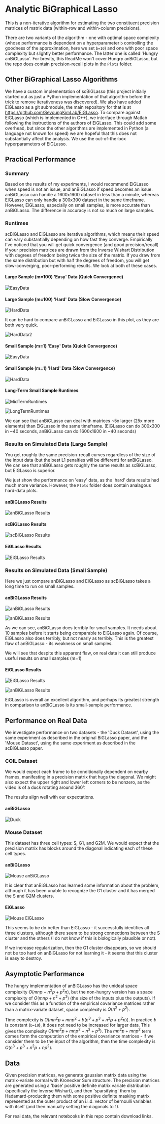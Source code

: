 # Analytic BiGraphical Lasso

This is a non-iterative algorithm for estimating the two constituent
precision matrices of matrix data (within-row and within-column precisions).

There are two variants of the algorithm - one with optimal space complexity
(whose performance is dependent on a hyperparameter `b` controlling the goodness
of the approximation, here we set `b=10`) and one with poor space complexity
but slightly better performance.  The latter one is called 'Hungry anBiGLasso'.
For brevity, this ReadMe won't cover Hungry anBiGLasso, but the repo does contain
precision-recall plots in the `Plots` folder.

## Other BiGraphical Lasso Algorithms

We have a custom implementation of scBiGLasso (this project initially started
out as just a Python implementation of that algorithm before the trick to
remove iterativeness was discovered).  We also have added EiGLasso as a git submodule,
the main repository for that is at https://github.com/SeyoungKimLab/EiGLasso.  To
compare against EiGLasso (which is implemented in C++), we interface through Matlab
following the instructions of the authors of EiGLasso.  This could add some overhead,
but since the other algorithms are implemented in Python (a language not known for speed)
we are hopeful that this does not substantially affect the analysis.
We use the out-of-the-box hyperparameters of EiGLasso.

## Practical Performance

### Summary

Based on the results of my experiments, I would recommend EiGLasso when speed is not an issue,
and anBiGLasso if speed becomes an issue.  anBiGLasso can handle a 1600x1600 dataset in
less than a minute, whereas EiGLasso can only handle a 300x300 dataset in the same timeframe.
However, EiGLasso, especially on small samples, is more accurate than anBiGLasso.  The difference
in accuracy is not so much on large samples.

### Runtimes

scBiGLasso and EiGLasso are iterative algorithms, which means their speed can
vary substantially depending on how fast they converge.  Empirically I've noticed
that you will get quick convergence (and good precision/recall) if your
precision matrices are drawn from the Inverse Wishart Distribution with degrees
of freedom being twice the size of the matrix.  If you draw from the same distribution
but with half the degrees of freedom, you will get slow-converging, poor-performing
results.  We look at both of these cases.

#### Large Sample (m=100) 'Easy' Data (Quick Convergence)

![EasyData](Plots/Runtimes%20Comparison/Compare%20Runtimes%20Easy%20Data%20Large%20Sample.png)

#### Large Sample (m=100) 'Hard' Data (Slow Convergence)

![HardData](Plots/Runtimes%20Comparison/Compare%20Runtimes%20Hard%20Data%20Large%20Sample.png)

It can be hard to compare anBiGLasso and EiGLasso in this plot, as they are
both very quick.

![HardData2](Plots/Runtimes%20Comparison/Compare%20Runtimes%20Hard%20Data%20No%20scBiGLasso.png)

#### Small Sample (m=1) 'Easy' Data (Quick Convergence)

![EasyData](Plots/Runtimes%20Comparison/Compare%20Runtimes%20Easy%20Data%20Small%20Sample.png)

#### Small Sample (m=1) 'Hard' Data (Slow Convergence)

![HardData](Plots/Runtimes%20Comparison/Compare%20Runtimes%20Hard%20Data%20Small%20Sample.png)

#### Long-Term Small Sample Runtimes

![MidTermRuntimes](Plots/Runtimes%20Comparison/Compare%20Runtimes%20Hard%20Data%20Small%20Sample%20No%20sc.png)

![LongTermRuntimes](Plots/Runtimes%20Comparison/Compare%20Runtimes%20Small%20Sample%20Just%20anBiGLasso.png)

We can see that anBiGLasso can deal with matrices ~5x larger (25x more elements) than EiGLasso in
the same timeframe.  (EiGLasso can do 300x300 in ~40 seconds, anBiGLasso can do 1600x1600 in ~40 seconds)

### Results on Simulated Data (Large Sample)

You get roughly the same precision-recall curves regardless of the size of the input
data (but the best L1 penalties will be different) for anBiGLasso.  We can see that anBiGLasso gets
roughly the same results as scBiGLasso, but EiGLasso is superior.

We just show the performance on 'easy' data, as the 'hard' data results had much more variance.  However,
the `Plots` folder does contain analagous hard-data plots. 

#### anBiGLasso Results

![anBiGLasso Results](https://github.com/BaileyAndrew/scBiGLasso-Implementation/blob/main/Plots/Vary%20Sizes%20-%20anBiGLasso%20-%20Easy%20-%20Approx/Precision-Recall-Vary-Sizes-100.png)

#### scBiGLasso Results

![scBiGLasso Results](https://github.com/BaileyAndrew/scBiGLasso-Implementation/blob/main/Plots/Vary%20Sizes%20-%20scBiGLasso%20-%20Easy/Precision-Recall-Vary-Sizes-100.png)

#### EiGLasso Results

![EiGLasso Results](https://github.com/BaileyAndrew/scBiGLasso-Implementation/blob/main/Plots/Vary%20Sizes%20-%20EiGLasso%20-%20Easy/Precision-Recall-Vary-Sizes-100.png)

### Results on Simulated Data (Small Sample)

Here we just compare anBiGLasso and EiGLasso as scBiGLasso takes a long time to run on small samples.

#### anBiGLasso Results

![anBiGLasso Results](https://github.com/BaileyAndrew/scBiGLasso-Implementation/blob/main/Plots/Vary%20Samples%20-%20anBiGLasso%20-%20Easy%20-%20Approx/Precision-Recall-Vary-Samples-5.png)

![anBiGLasso Results](https://github.com/BaileyAndrew/scBiGLasso-Implementation/blob/main/Plots/Vary%20Samples%20-%20anBiGLasso%20-%20Easy%20-%20Approx/Precision-Recall-Vary-Samples-10.png)

As we can see, anBiGLasso does terribly for small samples.  It needs about 10 samples before it starts being comparable to EiGLasso again.
Of course, EiGLasso also does terribly, but not nearly as terribly.  This is the greatest flaw of anBiGLasso - its weakness on small samples.

We will see that despite this apparent flaw, on real data it can still produce useful results on small samples (m=1)

#### EiGLasso Results

![EiGLasso Results](https://github.com/BaileyAndrew/scBiGLasso-Implementation/blob/main/Plots/Vary%20Samples%20-%20EiGLasso%20-%20Easy/Precision-Recall-Vary-Samples-5.png)

![anBiGLasso Results](https://github.com/BaileyAndrew/scBiGLasso-Implementation/blob/main/Plots/Vary%20Samples%20-%20EiGLasso%20-%20Easy/Precision-Recall-Vary-Samples-10.png)

EiGLasso is overall an excellent algorithm, and perhaps its greatest strength in comparison to anBiGLasso is its small-sample performance.

## Performance on Real Data

We investigate performance on two datasets - the 'Duck Dataset', using the same experiment as described in the original BiGLasso paper,
and the 'Mouse Dataset', using the same experiment as described in the scBiGLasso paper.

### COIL Dataset

We would expect each frame to be conditionally dependent on nearby frames, manifesting in a precision matrix that hugs the diagonal.
We might also expect the upper right and lower left corners to be nonzero, as the video is of a duck rotating around 360°.

The results align well with our expectations.

#### anBiGLasso

![Duck](https://github.com/BaileyAndrew/scBiGLasso-Implementation/blob/main/Plots/Duck/anBiGLasso%20Performance.png)

### Mouse Dataset

This dataset has three cell types: S, G1, and G2M.  We would expect that the precision matrix has blocks around the diagonal
indicating each of these cell types.

#### anBiGLasso

![Mouse anBiGLasso](https://github.com/BaileyAndrew/scBiGLasso-Implementation/blob/main/Plots/Mouse/anBiGLasso%20Performance.png)

It is clear that anBiGLasso has learned some information about the problem, although it has been unable to recognize the G1 cluster
and it has merged the S and G2M clusters.

#### EiGLasso

![Mouse EiGLasso](https://github.com/BaileyAndrew/scBiGLasso-Implementation/blob/main/Plots/Mouse/EiGLasso%20Performance.png)

This seems to be do better than EiGLasso - it successfully identifies all three clusters, although there seem to be strong connections
between the S cluster and the others (I do not know if this is biologically plausible or not).

If we increase regularization, then the G1 cluster disappears, so we should not be too hard on anBiGLasso for not learning it - it seems
that this cluster is easy to destroy.

## Asymptotic Performance

The hungry implementation of anBiGLasso has the unideal space complexity $O(mnp + n^2p + p^2n)$,
but the non-hungry version has a space complexity of $O(mnp + n^2 + p^2)$
(the size of the inputs plus the outputs).  If we consider this as a function of the empirical covariance
matrices rather than a matrix-variate dataset, space complexity is $O(n^2 + p^2)$.

Time complexity is $O(mn^2p + mnp^2 + b(n^3 + p^3 + n^2p + p^2n))$.  In practice $b$ is constant (`b=10`),
it does not need to be increased for larger data.  This gives the complexity $O(mn^2p + mnp^2 + n^3 + p^3)$.
The $mn^2p + mnp^2$ term comes form the computation of the empirical covariance matrices - if we consider
them to be the input of the algorithm, then the time complexity is $O(n^3 + p^3 + n^2p + np^2)$.

## Data

Given precision matrices, we generate gaussian matrix data using the matrix-variate normal with
Kronecker Sum structure.  The precision matrices are generated using a 'base' positive definite
matrix variate distribution (specifically the Inverse Wishart), and then 'sparsifying' them
by Hadamard-producting them with some positive definite masking matrix represented as the
outer product of an i.i.d. vector of bernoulli variables with itself (and then manually setting
the diagonals to 1).

For real data, the relevant notebooks in this repo contain download links.

